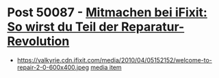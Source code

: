 # Post 50087 - [Mitmachen bei iFixit: So wirst du Teil der Reparatur-Revolution](https://www.ifixit.com/News/50087/mitmachen-bei-ifixit)

- https://valkyrie.cdn.ifixit.com/media/2010/04/05152152/welcome-to-repair-2-0-600x400.jpeg [media item](media-28555.md)